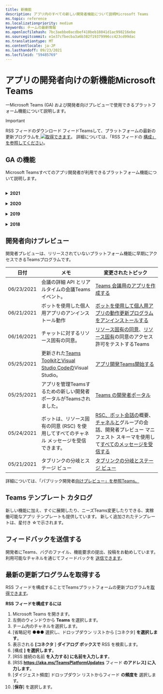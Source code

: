 ```yaml
---
title: 新機能
description: アプリ内のすべての新しい開発者機能について説明Microsoft Teams
ms.topic: reference
ms.localizationpriority: medium
keywords: チームの最新情報
ms.openlocfilehash: 7bc3aebbe0acdbef410beb18041d1ac998216ebe
ms.sourcegitcommit: e1e37cfbecba3a6b382f19379996cc423cd99dac
ms.translationtype: MT
ms.contentlocale: ja-JP
ms.lasthandoff: 09/23/2021
ms.locfileid: "59485769"
---
```

# <a name="whats-new-for-developers-in-microsoft-teams"></a>アプリの開発者向けの新機能Microsoft Teams

一Microsoft Teams (GA) および開発者向けプレビューで使用できるプラットフォーム機能について説明します。

> [!IMPORTANT]
> RSS フィードのダウンロード フィードTeamsして、プラットフォームの最新の更新プログラムを[ ![ 取得できます](~/assets/images/RSSfeeds.png)](https://aka.ms/TeamsPlatformUpdates)。 詳細については、「RSS フィードの [構成」を参照してください](#get-latest-updates)。

## <a name="ga-features"></a>GA の機能

Microsoft Teamsすべてのアプリ開発者が利用できるプラットフォーム機能について説明します。

<br>

<details>

<summary><b>2021</b></summary>

| **日付** | **メモ** | **変更されたトピック** |
| -------- | --------- | ------------------ |
|09/21/2021|Teams、ボットと受信 Webhook のユーザーメンションで AAD オブジェクト ID と UPN をサポートしています。 |[AAD オブジェクト ID と UPN in user mention](task-modules-and-cards/cards/cards-format.md#format-cards-with-markdown), [Cards- Overview](task-modules-and-cards/what-are-cards.md#support-for-aad-object-id-and-upn-in-user-mention)|
|08/16/2021| アダプティブ カードの入力検証 (すべての機能の場合は v1.3) とユニバーサル アクション (ボット送信カードの場合は v1.4) のサポート。 |[入力検証](/adaptive-cards/authoring-cards/input-validation)、 [アダプティブ カードのユニバーサル アクション v1.4](task-modules-and-cards/cards/universal-actions-for-adaptive-cards/overview.md) |
|08/09/2021|会議ステージは GA で利用できます。|[会議で使用するアプリを有効Teamsする](apps-in-teams-meetings/enable-and-configure-your-app-for-teams-meetings.md)|
|08/30/2021| カスタム 一緒にモードのシーン機能は、参加者を 1 つの仮想シーンに結合し、事前に決定されたシートにビデオ ストリームを設定します。 | [カスタム一緒にモードのシーン](~/apps-in-teams-meetings/teams-together-mode.md) |
|08/25/2021| シングル サインオン (SSO) を使用してTeamsボットを作成する手順ガイドが導入されました。 | [SSO を使用してボットを作成する手順Teamsガイド](sbs-bots-with-sso.yml) |
|08/19/2021| ボットをスレッドにインストールするときに受信したインストール更新イベント。 | [インストール更新イベント](bots/how-to/conversations/subscribe-to-conversation-events.md#installation-update-event) |
|08/12/2021|アダプティブ カードを使用してタブをビルドする|[アダプティブ カードを使用してタブをビルドする](tabs/how-to/build-adaptive-card-tabs.md)|
|08/04/2021| タブのエクスペリエンスを囲む余白がなくなりました。  | [タブ余白の削除](resources/removing-tab-margins.md) |
|07/08/2021|会議アプリの機能拡張は、モバイルで利用できます。 モバイル クライアントは、会議中にアプリをサポートします。 |[会議アプリ拡張性](apps-in-teams-meetings/meeting-app-extensibility.md)|
|06/28/2021|ユーザー選択機能を統合します。|[ユーザー ピッカー機能を統合する](concepts/device-capabilities/people-picker-capability.md)|  
|06/25/2021| プロアクティブ メッセージを送信する手順ガイドが導入されました。 | [プロアクティブ メッセージを送信する手順ガイド](sbs-send-proactive.yml) |
|06/09/2021| 属性付きアダプティブ カードのイメージのステージ `allowExpand` ビュー。 | [アダプティブ カードの画像のステージ ビュー](~/task-modules-and-cards/cards/cards-format.md) |
|05/31/2021| 会話タブ。 | [タブ内のコンテンツに関する会話を開始および続行する](~/tabs/how-to/conversational-tabs.md) |
|05/24/2021| モバイル パターンTeamsを使用して、アプリの設計ガイドラインを更新しました。|[アプリのTeamsする](~/concepts/design/design-teams-app-overview.md)
|05/13/2021| mConnect と Skooler に関する情報を追加しました。|[Moodle ラーニング管理システム](resources/moodle-overview.md)
|05/10/2021| マニフェスト v1.10 がリリースされました。|[マニフェスト スキーマ](resources/schema/manifest-schema.md) |
|05/10/2021| 新しいアプリのカスタマイズ機能。| [組織でアプリをカスタマイズする](concepts/design/enable-app-customization.md) |
|05/07/2021| チャットでの音声通話とビデオ通話のディープ リンク。 |[ディープ リンク](concepts/build-and-test/deep-links.md#deep-linking-to-an-audio-or-audio-video-call) |
|04/30/2021|アプリをストアに発行する方法に関する新Teamsガイダンス。|[アプリを Teams ストア](concepts/deploy-and-publish/appsource/publish.md)に発行Teams[検証ガイドライン](concepts/deploy-and-publish/appsource/prepare/teams-store-validation-guidelines.md) |
|04/29/2021 | アダプティブ カード v1.4 のユニバーサル アクションのサポート。 | [アダプティブ カードのユニバーサル アクション](task-modules-and-cards/cards/universal-actions-for-adaptive-cards/overview.md) |
|04/29/2021 | ユーザー固有のビュー。 | [ユーザー固有のビュー](task-modules-and-cards/cards/universal-actions-for-adaptive-cards/User-Specific-Views.md) |
|04/29/2021 | シーケンシャル ワークフロー。 | [シーケンシャル ワークフロー](task-modules-and-cards/cards/universal-actions-for-adaptive-cards/Sequential-Workflows.md) |
|04/29/2021 | 最新のカード。 | [最新のカード](task-modules-and-cards/cards/universal-actions-for-adaptive-cards/Up-To-Date-Views.md) |
|04/08/2021| アプリのカスタマイズ機能。|[デザイン チーム アプリの概要](concepts/design/enable-app-customization.md)[、App studio の概要](concepts/build-and-test/app-studio-overview.md#connectors)、マニフェスト[スキーマ](resources/schema/manifest-schema-dev-preview.md) |
|03/18/2021|注意: Bot Framework SDK のバージョン 4.10 以上に更新します。廃止プロセスと廃止プロセスを開始しました `TeamsInfo.getMembers` `TeamsInfo.GetMembersAsync` 。 | [チーム/チャット メンバーのボット API の変更](resources/team-chat-member-api-changes.md) |
|03/05/2021|既定のインストール スコープとグループ機能。| [既定のインストール スコープとグループ機能](concepts/deploy-and-publish/add-default-install-scope.md) |
|03/05/2021|個人用アプリのタブを並べ替えます。|[個人用アプリのチャット タブを並べ替える](tabs/how-to/create-personal-tab.md#reorder-static-personal-tabs)|
|03/04/2021|アダプティブ カードの情報マスキング。| [アダプティブ カードの情報マスキング](task-modules-and-cards/cards/cards-format.md#information-masking-in-adaptive-cards) |
|02/19/2021|場所の機能が追加されました。 <br/> 場所機能の情報は、デバイス機能の概要、ネイティブ デバイスのアクセス許可、メディア機能の統合、QR またはバーコード スキャナー機能ファイルに追加されます。|[概要](concepts/device-capabilities/device-capabilities-overview.md)、[デバイスのアクセス許可の要求](concepts/device-capabilities/native-device-permissions.md)、[メディア機能の統合](concepts/device-capabilities/mobile-camera-image-permissions.md)[、QR またはバーコード](concepts/device-capabilities/qr-barcode-scanner-capability.md)スキャナー機能の統合、[場所の統合機能](concepts/device-capabilities/location-capability.md) |
|02/18/2021|QR またはバーコード スキャナー機能を追加しました。 <br/> QR またはバーコード スキャナーの機能情報は、デバイス機能の概要、ネイティブ デバイスのアクセス許可、およびメディア機能ファイルの統合に追加されます。|[概要](concepts/device-capabilities/device-capabilities-overview.md)、[デバイスのアクセス許可の要求](concepts/device-capabilities/native-device-permissions.md)、[メディア機能の統合](concepts/device-capabilities/mobile-camera-image-permissions.md)[、QR またはバーコード スキャナー機能の統合](concepts/device-capabilities/qr-barcode-scanner-capability.md) |
|02/09/2021|デバイス機能の概要を追加しました。 <br/> マイク機能情報は、ネイティブ デバイスのアクセス許可に追加され、メディア機能ファイルを統合します。|[概要](concepts/device-capabilities/device-capabilities-overview.md)、 [デバイスのアクセス許可の要求](concepts/device-capabilities/native-device-permissions.md)、 [メディア機能の統合](concepts/device-capabilities/mobile-camera-image-permissions.md)|

<br>

</details>

<br>

<details>
  
<summary><b>2020</b></summary>

| **日付** | **メモ** | **変更されたトピック** |
| -------- | --------- | ------------------ |
|11/30/2020|ID プラットフォームとタブTeams Toolkit Visual Studio Code統合。|[タブ用のシングル サインオンTeams ToolkitとVisual Studio Code認証](toolkit/visual-studio-code-tab-sso.md)|
|11/16/2020|Teamsバージョン 1.8 に更新されたアプリ マニフェスト。|[リファレンス: マニフェスト スキーマのMicrosoft Teams](resources/schema/manifest-schema.md)|
|11/10/2020|Teamsの設計ガイドラインを参照してください。|[ボットの設計ガイドライン](bots/design/bots.md)|
|09/30/2020|モバイル デバイス上のボットへのファイルの送受信がサポートされています。|[ボットを介してファイルを送受信する](resources/bot-v3/bots-files.md)|
|09/22/2020|開発の開始に関する新Teams。|[アプリの最初のTeamsを作成する](build-your-first-app/build-first-app-overview.md)|
|09/18/2020|会議中のアプリのTeams (リリース プレビュー)。|[会議や会議Teamsアプリ](apps-in-teams-meetings/create-apps-for-teams-meetings.md)[のアプリをTeamsする](apps-in-teams-meetings/teams-apps-in-meetings.md)|
|08/19/2020|Microsoft TeamsメッセージをインポートGraph。|[Microsoft Graph を使用してサードパーティのプラットフォーム メッセージを Teams にインポートする](graph-api/import-messages/import-external-messages-to-teams.md)
|08/12/2020 |受信 Webhook でのアダプティブ カードのサポートが GA に移動しました。|[受信 Webhook を使用してアダプティブ カードを送信する](~/webhooks-and-connectors/how-to/connectors-using.md#send-adaptive-cards-using-an-incoming-webhook) |
|08/10/2020|アプリを使用Teamsを構築するVisual Studio Toolkit。|[アプリとアプリのMicrosoft Teams ToolkitをVisual Studio Code](toolkit/visual-studio-overview.md) |
|08/06/2020|タブ SSO 認証のサポート。|[[SSO の設定] タブMicrosoft Teamsする](tabs/how-to/authentication/auth-aad-sso.md#develop-an-sso-microsoft-teams-tab) |
|07/27/2020 | Graphボットとメッセージの管理 (パブリック プレビュー)。|[Microsoft Teams を使用して、プロアクティブ ボットのインストールとプロアクティブ メッセージングをGraph](graph-api/proactive-bots-and-messages/graph-proactive-bots-and-messages.md)|
|07/22/2020 |モバイル デバイス機能の更新。|[[デバイスのアクセス許可を要求する] Microsoft Teamsタブ](concepts/device-capabilities/native-device-permissions.md) |
|07/20/2020|TeamsAppSource 申請のアプリ検証ツール。|[Teamsアプリ検証ツール](concepts/deploy-and-publish/appsource/prepare/submission-checklist.md)
|07/15/2020|ユーザーの仮想アシスタントを作成Teams。|[Virtual Assistant Microsoft Teams](samples/virtual-assistant.md)|
|07/14/2020|ネイティブ読み込みインジケーターのドキュメントを表示する。|[ネイティブ読み込みインジケーターの表示](tabs/how-to/create-tab-pages/content-page.md#show-a-native-loading-indicator)
|07/01/2020|アプリの作成Teamsを開始Visual Studio Code Toolkit。|[アプリとアプリのMicrosoft Teams ToolkitをVisual Studio Code](toolkit/visual-studio-code-overview.md) |
|07/01/2020|Web クライアントおよびデスクトップ クライアント用のタブ GA Teamsシングル サインオン。|[シングル Sign-On (SSO)](tabs/how-to/authentication/auth-aad-sso.md)|
|06/05/2020| バージョン 1.7 に更新されたマニフェスト スキーマ。| [リファレンス: マニフェスト スキーマのMicrosoft Teams](resources/schema/manifest-schema.md)|
|05/18/2020|アプリケーションとPower Virtual Agents統合Teams。|[チャットボットとPower Virtual Agentsを統合Microsoft Teams](bots/how-to/add-power-virtual-agents-bot-to-teams.md)|
|04/01/2020|WFM システムを Shifts Connector と統合して、Teams。|[Microsoft TeamsWFM コネクタをシフトする](samples/shifts-wfm-connectors.md)
|03/24/2020 | 会話の 1 つのメンバーを取得するためのサポート、およびページメンバーの取得に関する追加のサポートが追加されました。 | [Teams のコンテキストをボット用に取得する](~/bots/how-to/get-teams-context.md) |

<br>

</details>

<br>

<details>
  
<summary><b>2019</b></summary>

| **日付** | **メモ** | **変更されたトピック** |
| -------- | --------- | ------------------ |
| 12/26/2019 | ボットに送信されるペイロード内のパラメーターは暗号化されなくなったため、この値を使用してこれらのメッセージへのディープリンク `replyToId` を作成できます。 メッセージ ペイロードには、パラメーターに暗号化された値が含まれます `legacy.replyToId` 。  |
| 11/05/2019 | JavaScript SDK を使用したシングル サインオンTeams使用します。 | [シングル サインオン](tabs/how-to/authentication/auth-aad-sso.md) |
| 10/31/2019 | 4.6 Bot Framework SDK を反映するように更新された会話型ボットとメッセージング拡張機能のドキュメント。 v3 SDK のドキュメントは、「リソース」セクションで参照できます。 | すべてのボットとメッセージング拡張機能のドキュメント。 |
| 10/31/2019 | 新しいドキュメント構造と主要な記事のリファクタリング。 問題を作成して、任意のデッド リンクまたは 404 をGitHubしてください。 | 彼ら皆！ |
| 09/13/2019 | 要求ボットは、アクション ベースのメッセージング拡張機能からインストールされます。 | [メッセージング拡張機能を使用してアクションを開始する](resources/messaging-extension-v3/create-extensions.md#request-to-install-your-conversational-bot)
| 08/28/2019 | タブとコネクタのプライベート チャネルのサポート。 | [タブのコンテキストを取得する](tabs/how-to/access-teams-context.md#retrieve-context-in-private-channels) |
| 06/20/2019 | 外部 Web サイトから、外部 Web サイトを別のチャネルTeamsします。 | [共有するTeams](~/share-to-teams.md) |
| 05/25/2019 | タスク モジュールからのボット メッセージで応答します。 | [タスク モジュールからのボット メッセージで応答する](resources/messaging-extension-v3/create-extensions.md#respond-with-an-adaptive-card-message-sent-from-a-bot) |
| 05/25/2019 | グループ チャット内のボット。 | [グループ チャットまたはチャネルでボットを操作する](~/concepts/bots/bot-conversations/bots-conv-channel.md) |
| 05/20/2019 | アプリ マニフェストのローカライズ。 | [アプリのローカライズ](~/publishing/apps-localization.md) |
| 05/20/2019 | メッセージアクション。 | [メッセージアクション](resources/messaging-extension-v3/create-extensions.md#action-type-message-extensions) |
| 05/20/2019 | リンク解除 (カスタム URL プレビュー)。 | [リンク展開](messaging-extensions/how-to/link-unfurling.md)|
| 05/06/2019 | ストア アプリのアプリケーション認定プログラム。 | [アプリケーション認定](~/concepts/deploy-and-publish/appsource/post-publish/overview.md#complete-microsoft-365-certification) |
| 05/06/2019 | アプリ テンプレートが利用可能になります。 | [アプリ テンプレート](~/samples/app-templates.md) |
| 04/23/2019 | アクション ベースのメッセージング拡張機能が利用可能になります。 | [アクション ベースのメッセージ拡張機能](~/concepts/messaging-extensions/create-extensions.md) |
| 02/18/2019 | プライベート チャットへのディープ リンクの作成。 | [チャットへのディープ リンクの設定](concepts/build-and-test/deep-links.md#deep-linking-to-a-chat) |
| 01/23/2019 | タブ コンテキストでの SKU と licenceType 情報の表示。 | [タブ コンテキスト](~/concepts/tabs/tabs-context.md) |

<br>

</details>

<br>

<details>

<summary><b>2018</b></summary>

| **日付** | **メモ** | **変更されたトピック** |
| -------- | --------- | ------------------ |
| 2018 年 11 月 12 日 | グループ チャット内のタブは、リリースされたバージョンのグループ チャットでTeams。 この作業の一環として、[タブ] セクションはわかりやすくするために再作業されています。| [構成可能なタブ](~/concepts/tabs/tabs-configurable.md) |
| 11/11/2018 | ノード JS と .NET/C# の開始は、Teams で App Studio を使用するように更新され、Azure での Node ベースの Teams アプリのホスティングに新しいセクションが追加されました。 | [C#/.NET](~/get-started/get-started-dotnet-app-studio.md)と App Studio を使用して Microsoft Teams プラットフォームで始める 、 Node JS と[App Studio](~/get-started/get-started-nodejs-app-studio.md)を使用した Microsoft Teams プラットフォームの使用を開始する[、Azure](~/get-started/get-started-nodejs-in-azure.md)でノード Teams アプリをホストする|
| 11/09/2018 | これで、ユーザー間のプライベート チャットへのディープ リンクを作成できます。 | [チャットへのディープ リンクの設定](concepts/build-and-test/deep-links.md#deep-linking-to-a-chat) |
| 2018 年 11 月 8 日 | SharePoint Framework 1.7 が出荷され、web パーツとして [Microsoft Teams] タブSharePoint Framework機能が追加されました。 | [[タブ] SharePoint](~/concepts/tabs/tabs-in-sharepoint.md) |
| 11/05/2018 | タスク **モジュール機能** がリリースされました。 タスク モジュールを使用すると、ボットとタブの両方から、Teamsアプリケーションでモーダル ポップアップ エクスペリエンスを作成できます。 ポップアップ内では、独自のカスタム HTML/JavaScript コードを実行したり、YouTube や Microsoft Stream ビデオなどの -based ウィジェットを表示したり、アダプティブ カードを `<iframe>` [表示することができます](/adaptive-cards/)。 | [タスク モジュールの概要](~/concepts/task-modules/task-modules-overview.md)、 [タブ内のタスク モジュール](~/concepts/task-modules/task-modules-tabs.md)、  [ボット内のタスク モジュール](~/concepts/task-modules/task-modules-bots.md) |
| 10/05/2018 | カードの書式設定情報は、デスクトップ、iOS、Android クライアントで更新され、テストTeams。 | [カード](~/concepts/cards/cards.md)、 [カードの書式設定](~/concepts/cards/cards-format.md) |
| 09/24/2018 | Microsoft Graph 用の通話とオンライン会議 API がベータ版にリリースされ、Teams アプリは音声とビデオを使用してユーザーと豊富なやり取りを行うことができます。 | [通話とオンライン会議](~/concepts/calls-and-meetings/registering-calling-bot.md)ボット [,](~/concepts/calls-and-meetings/real-time-media-concepts.md)リアルタイムメディアの概念 [,](~/concepts/calls-and-meetings/registering-calling-bot.md)呼び出しボットの登録 [,](~/concepts/calls-and-meetings/debugging-local-testing-calling-meeting-bots.md)デバッグとローカルテスト , [アプリケーション](~/concepts/calls-and-meetings/requirements-considerations-application-hosted-media-bots.md)ホスト型メディア , 着信通話通知 [の処理](~/concepts/calls-and-meetings/call-notifications.md) |
| 09/11/2018 | タブ構成ページの高さが大幅に向上しました。 | [タブデザイン](tabs/design/tabs.md) |
| 08/15/2018 | アダプティブ カードは、アダプティブ カードでサポートTeams。|[Teams でのアダプティブ カードのアクション](task-modules-and-cards/cards/cards-reference.md#adaptive-card) |
| 08/10/2018 | DevTools のクライアント サポート。| [デスクトップ クライアントMicrosoft Teams DevTools](~/resources/dev-preview/developer-preview-tools.md)|
| 08/08/2018 | メッセージング拡張機能は複数のコマンドをサポートしています。 | [composeExtensions.commands](~/resources/schema/manifest-schema.md#composeextensionscommands)|
| 08/07/2018 | コネクタでインライン構成がサポートされました。 Connectors のドキュメントも、わかりやすくするために改訂および拡張されました。| [コネクタ](~/concepts/connectors/connectors.md)|
| 08/06/2018 | これで、ボットはファイルの送受信を行うことができます。| [ボットを介してファイルを送受信する](~/bots/how-to/bots-filesv4.md)|
| 07/23/2018 | アプリの再認定に関する情報が [発行] セクションに追加されました。 |[マニフェストのアクセス許可](resources/schema/manifest-schema.md#permissions)|
| 07/16/2018 | タブ構成ページには、より多くの領域が割り当てられている。 | [タブ構成ページが大幅に高い](tabs/design/tabs.md)|
| 07/12/2018 | ゲスト アクセスに関する情報。 | [Microsoft Teams でのゲスト アクセス](/microsoftteams/guest-access#guest-access-overview)|
| 06/07/2018 | テナント アプリ カタログMicrosoft Teams情報が追加されました。 | [アプリをMicrosoft Teamsする](~/publishing/apps-publish.md)|
| 05/29/2018 | アダプティブ カードは、Teams。 | [Teams でのアダプティブ カードのアクション](task-modules-and-cards/cards/cards-reference.md) |
| 04/17/2018 | replyToID がペイロードに追加され、カード `Invoke` アクションが `MessageBack` 実行されます。 これは、カードアクションが送信されたメッセージを更新する必要がある場合に特に便利です。 | [カード アクション](~/concepts/cards/cards-actions.md)|
| 04/12/2018 | このトピックは、プログラミング インターフェイスとこのドキュメント セットTeams変更を追跡するために追加されました。 | [新機能](~/whats-new.md)|
| 04/10/2018 | パスでテナント ID を一貫して使用する認証 URL を変更しました。 | [タブの認証フロー](~/concepts/authentication/auth-flow-tab.md) [、AAD タブ認証](~/concepts/authentication/auth-tab-AAD.md)|
| 04/06/2018 | コマンド ボックスの使用に関する設計ガイドラインを追加しました。 |[[コマンド] ボックス](~/resources/design/framework/command-box.md)|
| 04/02/2018 | ボットを使用してアプリの通知を送信する。 |[通知のみのボット](~/concepts/bots/bots-notification-only.md)|
| 03/27/2018 | プロアクティブ メッセージングのドキュメントを拡張しました。 |[会話の開始](./concepts/bots/bot-conversations/bots-conv-proactive.md)|
| 03/15/2018 | カードのリファクタリングされたドキュメント。 |[カード](~/concepts/cards/cards.md)、 [カードアクション](~/concepts/cards/cards-actions.md)、 [カードの書式設定](~/concepts/cards/cards-format.md)、 [カード参照](~/concepts/cards/cards-reference.md)|
| 03/03/2018 | App Studio のTeams追加しました。 |App Studio[でアプリTeams開発](~/get-started/get-started-app-studio.md)する 、 App Studio で[コントロール ライブラリを使用する](~/get-started/app-studio-component-library.md)|
| 02/27/2018 | AsTeamsChannelAccounts() メソッドを示すサンプル コードを追加しました。 |[コンテキストをボット用に取得する](~/concepts/bots/bots-context.md)|
| 02/05/2018 | ユーザー設定の使用を開始する方法に関するC#。 |[Microsoft Teams プラットフォームで C#/.NET を使い始める](./get-started/get-started-dotnet-app-studio.md)|

<br>

</details>

## <a name="developer-preview"></a>開発者向けプレビュー

開発者プレビューは、リリースされていないプラットフォーム機能に早期にアクセスできるTeamsプログラムです。  

| **日付** | **メモ** | **変更されたトピック** |
| -------- | --------- | ------------------ |
|06/23/2021| 会議の詳細 API とリアルタイムの会議Teamsイベント。 | [Teams 会議用のアプリを作成する](~/apps-in-teams-meetings/API-references.md#meeting-details-api) |
|06/21/2021|ボットを使用した個人用アプリのアンインストール動作 | [ボットを使用して個人用アプリの動作更新プログラムをアンインストールする](bots/how-to/conversations/subscribe-to-conversation-events.md#uninstall-behavior-for-personal-app-with-bot)|
|06/16/2021| チャットに対するリソース固有の同意。 |[リソース固有の同意](graph-api/rsc/resource-specific-consent.md)、[リソース固有](graph-api/rsc/test-resource-specific-consent.md)の同意のアクセス許可をテストするTeams|
|05/25/2021| 更新された[Teams ToolkitとVisual Studio Code](https://marketplace.visualstudio.com/items?itemName=TeamsDevApp.ms-teams-vscode-extension)[の](https://marketplace.visualstudio.com/items?itemName=msft-vsteamstoolkit.vsteamstoolkit&ssr=false#overview)Visual Studio。 | [アプリ開発Teams開始する](~/get-started/prerequisites.md) |
|05/25/2021| アプリを管理Teamsするための新しい開発者ポータルがTeamsされました。 | [Teams の開発者ポータル](concepts/build-and-test/teams-developer-portal.md) |
|05/24/2021|ボットは、リソース固有の同意 (RSC) を使用してすべてのチャネル メッセージを受信できます。|[RSC、ボット会話の](~/bots/how-to/conversations/channel-messages-with-rsc.md)概要、[チャネルと](~/bots/how-to/conversations/conversation-basics.md)グループ[](~/bots/how-to/conversations/channel-and-group-conversations.md)の会話、開発者プレビュー マニフェスト スキーマを使用して[すべてのメッセージを受信する](~/resources/schema/manifest-schema-dev-preview.md) |
|05/21/2021|タブリンクの分岐とステージ ビュー|[タブリンクの分岐とステージ ビュー](tabs/tabs-link-unfurling.md) |

詳細については、「パブリック開発者[向けプレビュー」を参照Teams。](~/resources/dev-preview/developer-preview-intro.md)

## <a name="teams-app-template-catalog"></a>Teams テンプレート カタログ

新しい機能に加え、すぐに[](samples/app-templates.md)展開したり、ニーズTeams変更したりできる、実稼働可能なアプリ テンプレートも提供しています。 新しく追加されたテンプレートは、星付き ☆で示されます。

## <a name="submit-your-feedback"></a>フィードバックを送信する

開発者にTeams、バグのファイル、機能要求の提出、投稿をお勧めしています。 利用可能なチャネルを通じてフィードバックを [送信できます](feedback.md)。

## <a name="get-latest-updates"></a>最新の更新プログラムを取得する

RSS フィードを構成することでTeamsプラットフォームの更新プログラムを[取得できます](https://aka.ms/TeamsPlatformUpdates)。

**RSS フィードを構成するには**

1. Microsoft Teams を開きます。
1. 左側のウィンドウから **Teams** を選択します。
1. チーム内のチャネルを選択します。
1. [省略記号 &#x25CF;&#x25CF;&#x25CF; 選択し、ドロップダウン リストから [コネクタ] **を選択します**。
1. 表示される **[コネクタ** ] **ダイアログ ボックスで** RSS を検索します。
1. [構成 **] を選択します**。
1. [RSS 接続の名前 **を入力する] に名前を入力します**。
1. [RSS **https://aka.ms/TeamsPlatformUpdates** フィード **のアドレス] に入力します**。
1. [ダイジェスト頻度] ドロップダウン リストからフィード **の頻度を** 選択します。
1. [**保存**] を選択します。

